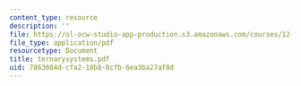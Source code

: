 ```yaml
---
content_type: resource
description: ''
file: https://ol-ocw-studio-app-production.s3.amazonaws.com/courses/12-109-petrology-fall-2005/7863604dcfa218b88cfb6ea3ba27af8d_ternarysystems.pdf
file_type: application/pdf
resourcetype: Document
title: ternarysystems.pdf
uid: 7863604d-cfa2-18b8-8cfb-6ea3ba27af8d
---
```

